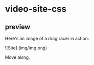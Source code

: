 # video-site-css

## preview

Here's an image of a drag racer in action:

![Site] (img/img.png)

Move along.
